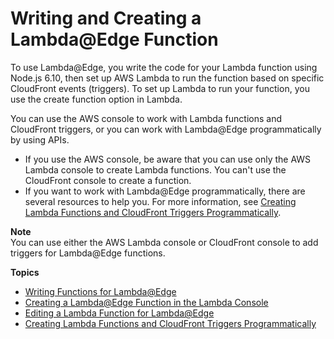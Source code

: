 # Writing and Creating a Lambda@Edge Function<a name="lambda-edge-create-function"></a>

To use Lambda@Edge, you write the code for your Lambda function using Node\.js 6\.10, then set up AWS Lambda to run the function based on specific CloudFront events \(triggers\)\. To set up Lambda to run your function, you use the create function option in Lambda\.

You can use the AWS console to work with Lambda functions and CloudFront triggers, or you can work with Lambda@Edge programmatically by using APIs\.
+ If you use the AWS console, be aware that you can use only the AWS Lambda console to create Lambda functions\. You can't use the CloudFront console to create a function\.
+ If you want to work with Lambda@Edge programmatically, there are several resources to help you\. For more information, see [Creating Lambda Functions and CloudFront Triggers Programmatically](lambda-edge-create-programmatically.md)\.

**Note**  
You can use either the AWS Lambda console or CloudFront console to add triggers for Lambda@Edge functions\.

**Topics**
+ [Writing Functions for Lambda@Edge](lambda-edge-authoring-functions.md)
+ [Creating a Lambda@Edge Function in the Lambda Console](lambda-edge-create-in-lambda-console.md)
+ [Editing a Lambda Function for Lambda@Edge](lambda-edge-edit-function.md)
+ [Creating Lambda Functions and CloudFront Triggers Programmatically](lambda-edge-create-programmatically.md)